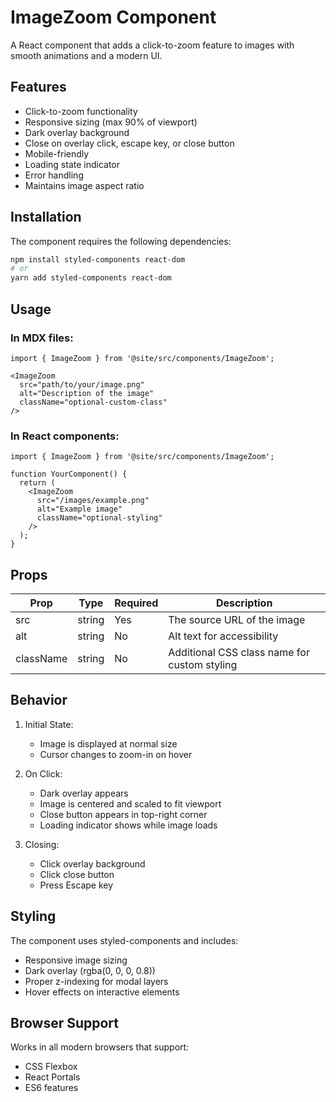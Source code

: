 # ImageZoom Component

A React component that adds a click-to-zoom feature to images with smooth animations and a modern UI.

## Features

- Click-to-zoom functionality
- Responsive sizing (max 90% of viewport)
- Dark overlay background
- Close on overlay click, escape key, or close button
- Mobile-friendly
- Loading state indicator
- Error handling
- Maintains image aspect ratio

## Installation

The component requires the following dependencies:

```bash
npm install styled-components react-dom
# or
yarn add styled-components react-dom
```

## Usage

### In MDX files:

```mdx
import { ImageZoom } from '@site/src/components/ImageZoom';

<ImageZoom
  src="path/to/your/image.png"
  alt="Description of the image"
  className="optional-custom-class"
/>
```

### In React components:

```tsx
import { ImageZoom } from '@site/src/components/ImageZoom';

function YourComponent() {
  return (
    <ImageZoom
      src="/images/example.png"
      alt="Example image"
      className="optional-styling"
    />
  );
}
```

## Props

| Prop      | Type     | Required | Description                                    |
|-----------|----------|----------|------------------------------------------------|
| src       | string   | Yes      | The source URL of the image                   |
| alt       | string   | No       | Alt text for accessibility                    |
| className | string   | No       | Additional CSS class name for custom styling  |

## Behavior

1. Initial State:
   - Image is displayed at normal size
   - Cursor changes to zoom-in on hover

2. On Click:
   - Dark overlay appears
   - Image is centered and scaled to fit viewport
   - Close button appears in top-right corner
   - Loading indicator shows while image loads

3. Closing:
   - Click overlay background
   - Click close button
   - Press Escape key

## Styling

The component uses styled-components and includes:
- Responsive image sizing
- Dark overlay (rgba(0, 0, 0, 0.8))
- Proper z-indexing for modal layers
- Hover effects on interactive elements

## Browser Support

Works in all modern browsers that support:
- CSS Flexbox
- React Portals
- ES6 features 